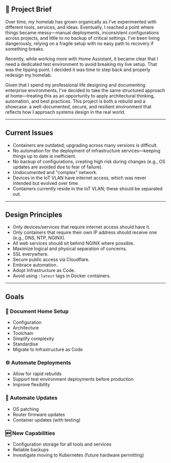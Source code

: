 ## 📝 Project Brief

Over time, my homelab has grown organically as I’ve experimented with different tools, services, and ideas. Eventually, I reached a point where things became messy—manual deployments, inconsistent configurations across projects, and little to no backup of critical settings. I’ve been living dangerously, relying on a fragile setup with no easy path to recovery if something breaks.

Recently, while working more with Home Assistant, it became clear that I need a dedicated test environment to avoid breaking my live setup. That was the tipping point. I decided it was time to step back and properly redesign my homelab.

Given that I spend my professional life designing and documenting enterprise environments, I’ve decided to take the same structured approach at home—treating this as an opportunity to apply architectural thinking, automation, and best practices. This project is both a rebuild and a showcase: a well-documented, secure, and resilient environment that reflects how I approach systems design in the real world.

---

## Current Issues

- Containers are outdated; upgrading across many versions is difficult.
- No automation for the deployment of infrastructure services—keeping things up to date is inefficient.
- No backup of configurations, creating high risk during changes (e.g., OS updates are avoided due to fear of failure).
- Undocumented and "complex" network.
- Devices in the IoT VLAN have internet access, which was never intended but evolved over time.
- Containers currently reside in the IoT VLAN; these should be separated out.

---

## Design Principles

- Only devices/services that require internet access should have it.
- Only containers that require their own IP address should receive one (e.g., DNS, NTP, NGINX).
- All web services should sit behind NGINX where possible.
- Maximize logical and physical separation of concerns.
- SSL everywhere.
- Secure public access via Cloudflare.
- Embrace automation.
- Adopt Infrastructure as Code.
- Avoid using `:latest` tags in Docker containers.

---

## Goals

### 📘 Document Home Setup
- Configuration
- Architecture
- Toolchain
- Simplify complexity
- Standardise
- Migrate to Infrastructure as Code

### ⚙️ Automate Deployments
- Allow for rapid rebuilds
- Support test environment deployments before production
- Improve flexibility

### 🔄 Automate Updates
- OS patching
- Router firmware updates
- Container updates (with testing)

### 🆕 New Capabilities
- Configuration storage for all tools and services
- Reliable backups
- Investigate moving to Kubernetes (future hardware permitting)